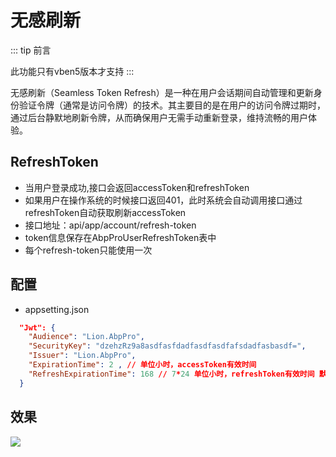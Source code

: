 
# 无感刷新

::: tip 前言

此功能只有vben5版本才支持
:::

无感刷新（Seamless Token Refresh）是一种在用户会话期间自动管理和更新身份验证令牌（通常是访问令牌）的技术。其主要目的是在用户的访问令牌过期时，通过后台静默地刷新令牌，从而确保用户无需手动重新登录，维持流畅的用户体验。

## RefreshToken
- 当用户登录成功,接口会返回accessToken和refreshToken
- 如果用户在操作系统的时候接口返回401，此时系统会自动调用接口通过refreshToken自动获取刷新accessToken
- 接口地址：api/app/account/refresh-token
- token信息保存在AbpProUserRefreshToken表中
- 每个refresh-token只能使用一次

## 配置
- appsetting.json
```json
  "Jwt": {
    "Audience": "Lion.AbpPro",
    "SecurityKey": "dzehzRz9a8asdfasfdadfasdfasdfafsdadfasbasdf=",
    "Issuer": "Lion.AbpPro",
    "ExpirationTime": 2 , // 单位小时，accessToken有效时间
    "RefreshExpirationTime": 168 // 7*24 单位小时，refreshToken有效时间 默认7天
  }
```

## 效果
![](https://lion-foods.oss-cn-beijing.aliyuncs.com/vben5/refreshtoken.png)

